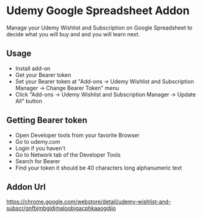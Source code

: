# Udemy Google Spreadsheet Addon

Manage your Udemy Wishlist and Subscription on Google Spreadsheet to decide what you will buy and and you will learn next.

## Usage

- Install add-on
- Get your Bearer token
- Set your Bearer token at "Add-ons -> Udemy Wishlist and Subscription Manager -> Change Bearer Token" menu
- Click "Add-ons -> Udemy Wishlist and Subscription Manager -> Update All" button

## Getting Bearer token

- Open Developer tools from your favorite Browser
- Go to udemy.com
- Login if you haven't
- Go to Network tab of the Developer Tools
- Search for Bearer
- Find your token it should be 40 characters long alphanumeric text

## Addon Url

https://chrome.google.com/webstore/detail/udemy-wishlist-and-subscr/gnfbjmbgidjmaloobjgacphkaaogdjio
